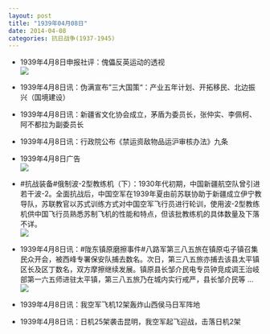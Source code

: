 ```yaml
---
layout: post
title: "1939年04月08日"
date: 2014-04-08
categories: 抗日战争(1937-1945)
---
```


<meta name="referrer" content="no-referrer" />

- 1939年4月8日申报社评：傀儡反英运动的透视 <br/><img src="https://ww3.sinaimg.cn/large/aca367d8jw1ef8iabattxj20mp0x2k91.jpg" />

- 1939年4月8日讯：伪满宣布”三大国策“：产业五年计划、开拓移民、北边振兴（国境建设） 

- 1939年4月8日讯：新疆省文化协会成立，茅盾为委员长，张仲实、李佩柯、阿不都拉为副委员长 

- 1939年4月8日讯：行政院公布《禁运资敌物品运沪审核办法》九条 

- 1939年4月8日广告 <br/><img src="https://ww1.sinaimg.cn/large/aca367d8jw1ef80xyg4nvj20560dygmk.jpg" />

- #抗战装备#俄制波-2型教练机（下）：1930年代初期，中国新疆航空队曾引进若干波-2。全面抗战后，中国空军在1939年夏由前苏联协助于新疆成立伊宁教导队，苏联教官以苏式训练方式对中国空军飞行员进行轮训，使用波-2型教练机供中国飞行员熟悉苏制飞机的性能和特点，但该批教练机的具体数量及下落不详。 <br/><img src="https://ww3.sinaimg.cn/large/aca367d8jw1ef7yd70ow5j20b40hvmyy.jpg" />

- 1939年4月8日讯：#陇东镇原磨擦事件#八路军第三八五旅在镇原屯子镇召集民众开会，被西峰专署保安队捕去数名。次日，第三八五旅亦捕去该县太平镇区长及区丁数名，双方摩擦继续发展。镇原县长邹介民电专员钟竞成调王治岐部第一六五师进驻太平镇，第三八五旅乃在城内实行戒严，县长邹介民等 ...  <br/><img src="https://ww2.sinaimg.cn/large/aca367d8jw1ef7wvp7941j20c80ayabe.jpg" />

- 1939年4月8日讯：我空军飞机12架轰炸山西侯马日军阵地 

- 1939年4月8日讯：日机25架袭击昆明，我空军起飞迎战，击落日机2架 

